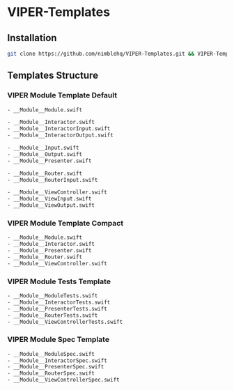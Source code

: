# VIPER-Templates

## Installation

```sh
git clone https://github.com/nimblehq/VIPER-Templates.git && VIPER-Templates/install.sh
```

## Templates Structure

### VIPER Module Template Default

```sh
- __Module__Module.swift

- __Module__Interactor.swift
- __Module__InteractorInput.swift
- __Module__InteractorOutput.swift

- __Module__Input.swift
- __Module__Output.swift
- __Module__Presenter.swift

- __Module__Router.swift
- __Module__RouterInput.swift

- __Module__ViewController.swift
- __Module__ViewInput.swift
- __Module__ViewOutput.swift
```

### VIPER Module Template Compact

```sh
- __Module__Module.swift
- __Module__Interactor.swift
- __Module__Presenter.swift
- __Module__Router.swift
- __Module__ViewController.swift
```

### VIPER Module Tests Template

```sh
- __Module__ModuleTests.swift
- __Module__InteractorTests.swift
- __Module__PresenterTests.swift
- __Module__RouterTests.swift
- __Module__ViewControllerTests.swift
```

### VIPER Module Spec Template

```sh
- __Module__ModuleSpec.swift
- __Module__InteractorSpec.swift
- __Module__PresenterSpec.swift
- __Module__RouterSpec.swift
- __Module__ViewControllerSpec.swift
```
